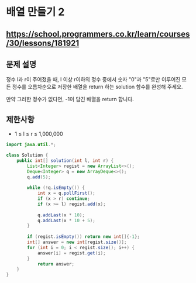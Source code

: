 # 배열 만들기 2
https://school.programmers.co.kr/learn/courses/30/lessons/181921
---
## 문제 설명
정수 l과 r이 주어졌을 때, l 이상 r이하의 정수 중에서 숫자 "0"과 "5"로만 이루어진 모든 정수를 오름차순으로 저장한 배열을 return 하는 solution 함수를 완성해 주세요.

만약 그러한 정수가 없다면, -1이 담긴 배열을 return 합니다.

## 제한사항
+ 1 ≤ l ≤ r ≤ 1,000,000
```java
import java.util.*;

class Solution {
    public int[] solution(int l, int r) {
        List<Integer> regist = new ArrayList<>();
        Deque<Integer> q = new ArrayDeque<>();
        q.add(5);
        
        while (!q.isEmpty()) {
            int x = q.pollFirst();
            if (x > r) continue;
            if (x >= l) regist.add(x);
            
            q.addLast(x * 10);
            q.addLast(x * 10 + 5);
        }
        
        if (regist.isEmpty()) return new int[]{-1};
        int[] answer = new int[regist.size()];
        for (int i = 0; i < regist.size(); i++) {
            answer[i] = regist.get(i);
        }
            return answer;
    }
}
```